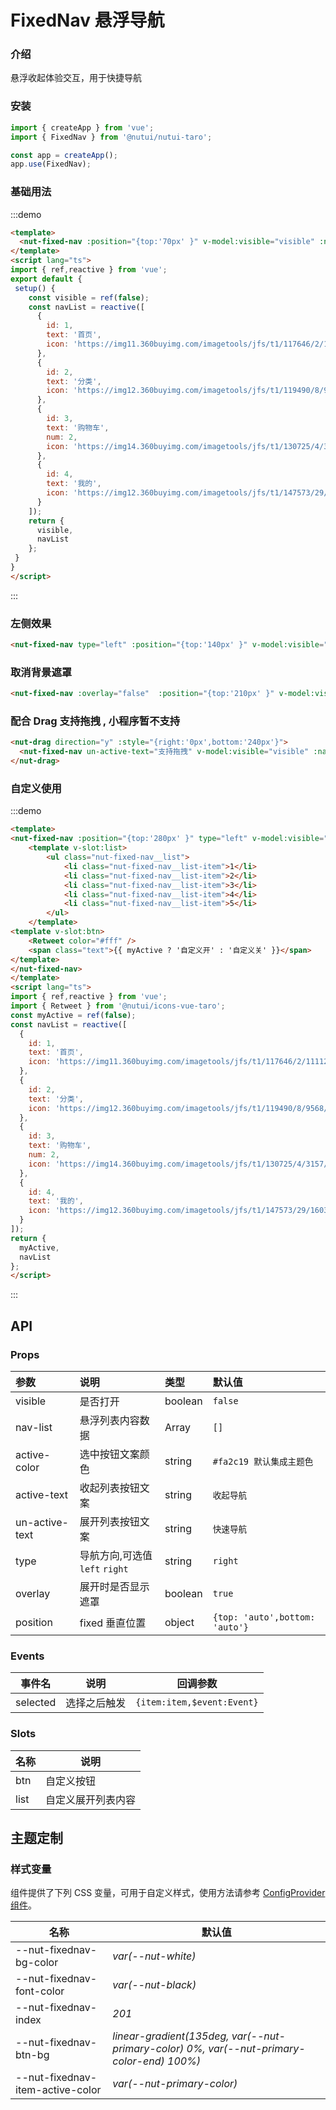# FixedNav 悬浮导航

### 介绍

悬浮收起体验交互，用于快捷导航

### 安装
    
``` javascript
import { createApp } from 'vue';
import { FixedNav } from '@nutui/nutui-taro';

const app = createApp();
app.use(FixedNav);

```


### 基础用法

:::demo
```html
<template>
  <nut-fixed-nav :position="{top:'70px' }" v-model:visible="visible" :nav-list="navList" />
</template>
<script lang="ts">
import { ref,reactive } from 'vue';
export default {
 setup() {
    const visible = ref(false);
    const navList = reactive([
      {
        id: 1,
        text: '首页',
        icon: 'https://img11.360buyimg.com/imagetools/jfs/t1/117646/2/11112/1297/5ef83e95E81d77f05/daf8e3b1c81e3c98.png'
      },
      {
        id: 2,
        text: '分类',
        icon: 'https://img12.360buyimg.com/imagetools/jfs/t1/119490/8/9568/1798/5ef83e95E968c69a6/dd029326f7d5042e.png'
      },
      {
        id: 3,
        text: '购物车',
        num: 2,
        icon: 'https://img14.360buyimg.com/imagetools/jfs/t1/130725/4/3157/1704/5ef83e95Eb976644f/b36c6cfc1cc1a99d.png'
      },
      {
        id: 4,
        text: '我的',
        icon: 'https://img12.360buyimg.com/imagetools/jfs/t1/147573/29/1603/1721/5ef83e94E1393a678/5ddf1695ec989373.png'
      }
    ]);
    return {
      visible,
      navList
    };
 }
}
</script>
```
:::

### 左侧效果

``` html
<nut-fixed-nav type="left" :position="{top:'140px' }" v-model:visible="visible" :nav-list="navList" />
```


### 取消背景遮罩

``` html
<nut-fixed-nav :overlay="false"  :position="{top:'210px' }" v-model:visible="visible" :nav-list="navList" />
```

### 配合 Drag 支持拖拽 , 小程序暂不支持

``` html
<nut-drag direction="y" :style="{right:'0px',bottom:'240px'}">
  <nut-fixed-nav un-active-text="支持拖拽" v-model:visible="visible" :nav-list="navList" />
</nut-drag>
```

### 自定义使用

:::demo
```html
<template>
<nut-fixed-nav :position="{top:'280px' }" type="left" v-model:visible="myActive">
    <template v-slot:list>
        <ul class="nut-fixed-nav__list">
            <li class="nut-fixed-nav__list-item">1</li>
            <li class="nut-fixed-nav__list-item">2</li>
            <li class="nut-fixed-nav__list-item">3</li>
            <li class="nut-fixed-nav__list-item">4</li>
            <li class="nut-fixed-nav__list-item">5</li>
        </ul>
    </template>
<template v-slot:btn>
    <Retweet color="#fff" />
    <span class="text">{{ myActive ? '自定义开' : '自定义关' }}</span>
</template>
</nut-fixed-nav>
</template>
<script lang="ts">
import { ref,reactive } from 'vue';
import { Retweet } from '@nutui/icons-vue-taro';
const myActive = ref(false);
const navList = reactive([
  {
    id: 1,
    text: '首页',
    icon: 'https://img11.360buyimg.com/imagetools/jfs/t1/117646/2/11112/1297/5ef83e95E81d77f05/daf8e3b1c81e3c98.png'
  },
  {
    id: 2,
    text: '分类',
    icon: 'https://img12.360buyimg.com/imagetools/jfs/t1/119490/8/9568/1798/5ef83e95E968c69a6/dd029326f7d5042e.png'
  },
  {
    id: 3,
    text: '购物车',
    num: 2,
    icon: 'https://img14.360buyimg.com/imagetools/jfs/t1/130725/4/3157/1704/5ef83e95Eb976644f/b36c6cfc1cc1a99d.png'
  },
  {
    id: 4,
    text: '我的',
    icon: 'https://img12.360buyimg.com/imagetools/jfs/t1/147573/29/1603/1721/5ef83e94E1393a678/5ddf1695ec989373.png'
  }
]);
return {
  myActive,
  navList
};
</script>
```
:::

## API
### Props
| 参数           | 说明                       | 类型    | 默认值                       |
|:---------------|:---------------------------|:--------|:-----------------------------|
| visible        | 是否打开                   | boolean | `false`                        |
| nav-list       | 悬浮列表内容数据           | Array   | `[]`                           |
| active-color   | 选中按钮文案颜色           | string  | `#fa2c19 默认集成主题色`       |
| active-text    | 收起列表按钮文案           | string  | `收起导航`                     |
| un-active-text | 展开列表按钮文案           | string  | `快速导航`                     |
| type           | 导航方向,可选值 `left` `right` | string  | `right`                        |
| overlay        | 展开时是否显示遮罩         | boolean | `true`                         |
| position       | fixed 垂直位置             | object  | `{top: 'auto',bottom: 'auto'}` |


### Events

| 事件名     | 说明         | 回调参数                 |
|----------|--------------|--------------------------|
| selected | 选择之后触发 | `{item:item,$event:Event}` |


### Slots

| 名称 | 说明               |
|------|--------------------|
| btn  | 自定义按钮         |
| list | 自定义展开列表内容 |


## 主题定制

### 样式变量

组件提供了下列 CSS 变量，可用于自定义样式，使用方法请参考 [ConfigProvider 组件](#/zh-CN/component/configprovider)。

| 名称                             | 默认值                                                                                    |
|----------------------------------|-------------------------------------------------------------------------------------------|
| --nut-fixednav-bg-color          | _var(--nut-white)_                                                                        |
| --nut-fixednav-font-color        | _var(--nut-black)_                                                                        |
| --nut-fixednav-index             | _201_                                                                                     |
| --nut-fixednav-btn-bg            | _linear-gradient(135deg, var(--nut-primary-color) 0%, var(--nut-primary-color-end) 100%)_ |
| --nut-fixednav-item-active-color | _var(--nut-primary-color)_                                                                |

    